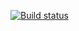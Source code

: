 [![Build status](https://ci.appveyor.com/api/projects/status/g534w2gdcnxfwaph?svg=true)](https://ci.appveyor.com/project/Vladimir8Grin/postmanecho)
